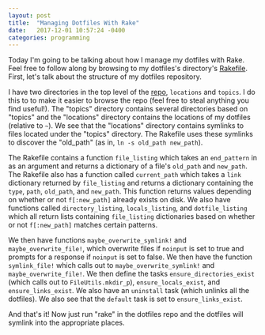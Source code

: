 ```yaml
---
layout: post
title:  "Managing Dotfiles With Rake"
date:   2017-12-01 10:57:24 -0400
categories: programming
---
```

Today I'm going to be talking about how I manage my dotfiles with Rake.  Feel
free to follow along by browsing to my dotfiles's directory's
[Rakefile](https://github.com/danieljaouen/dotfiles/blob/master/Rakefile).
First,  let's talk about the structure of my dotfiles repository.

I have two directories in the top level of the
[repo](https://github.com/danieljaouen/dotfiles), `locations` and `topics`. I do
this to to make it easier to browse the repo (feel free to steal anything you
find useful!). The "topics" directory contains several directories based on
"topics" and the "locations" directory contains the locations of my dotfiles
(relative to `~`). We see that the "locations" directory contains symlinks to
files located under the "topics" directory. The Rakefile uses these symlinks to
discover the "old_path" (as in, `ln -s old_path new_path`).

The Rakefile contains a function `file_listing` which takes an `end_pattern` in
as an argument and returns a dictionary of a file's `old_path` and `new_path`.
The Rakefile also has a function called `current_path` which takes a `link`
dictionary returned by `file_listing` and returns a dictionary containing the
`type`, `path`, `old_path`, and `new_path`. This function returns values
depending on whether or not `f[:new_path]` already exists on disk. We also have
functions called `directory_listing`, `locals_listing`, and `dotfile_listing`
which all return lists containing `file_listing` dictionaries based on whether
or not `f[:new_path]` matches certain patterns.

We then have functions `maybe_overwrite_symlink!` and `maybe_overwrite_file!`,
which overwrite files if `noinput` is set to true and prompts for a response if
`noinput` is set to false. We then have the function `symlink_file!` which calls
out to `maybe_overwrite_symlink!` and `maybe_overwrite_file!`. We then define
the tasks `ensure_directories_exist` (which calls out to `FileUtils.mkdir_p`),
`ensure_locals_exist`, and `ensure_links_exist`. We also have an `uninstall`
task (which unlinks all the dotfiles). We also see that the `default` task is
set to `ensure_links_exist`.

And that's it!  Now just run "rake" in the dotfiles repo and the dotfiles will
symlink into the appropriate places.
